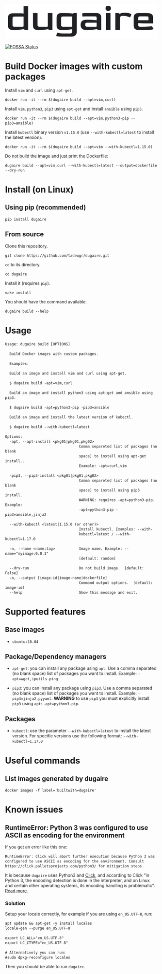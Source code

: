 ![dugaire](doc/dugaire-logo.png)

[![FOSSA Status](https://app.fossa.com/api/projects/git%2Bgithub.com%2Ftadeugr%2Fdugaire.svg?type=shield)](https://app.fossa.com/projects/git%2Bgithub.com%2Ftadeugr%2Fdugaire?ref=badge_shield)

# Build Docker images with custom packages

Install `vim` and `curl` using `apt-get`.

```
docker run -it --rm $(dugaire build --apt=vim,curl)
```

Install `vim`, `python3`, `pip3` using `apt-get` and install `ansible` using `pip3`.

```
docker run -it --rm $(dugaire build --apt=vim,python3-pip --pip3=ansible)
```

Install `kubectl` binary version `v1.15.0` (use `--with-kubectl=latest` to install the latest version).

```
docker run -it --rm $(dugaire build --apt=vim --with-kubectl=1.15.0)
```

Do not build the image and just print the Dockerfile:

```
dugaire build --apt=vim,curl --with-kubectl=latest --output=dockerfile --dry-run
```

# Install (on Linux)

## Using pip (recommended)

```
pip install dugaire
```

## From source

Clone this repository.

```
git clone https://github.com/tadeugr/dugaire.git
```

`cd` to its directory.

```
cd dugaire
```

Install it (requires `pip`).

```
make install
```

You should have the command available.

```
dugaire build --help
```

# Usage

```
Usage: dugaire build [OPTIONS]

  Build Docker images with custom packages.

  Examples:

  Build an image and install vim and curl using apt-get.

  $ dugaire build -apt=vim,curl

  Build an image and install python3 using apt-get and ansible using pip3.

  $ dugaire build -apt=python3-pip -pip3=ansible

  Build an image and install the latest version of kubectl.

  $ dugaire build --with-kubectl=latest

Options:
  -apt, --apt-install <pkg01|pkg01,pkg02>
                                  Comma separeted list of packages (no blank
                                  space) to install using apt-get install..
                                  Example: -apt=curl,vim

  -pip3, --pip3-install <pkg01|pkg01,pkg02>
                                  Comma separeted list of packages (no blank
                                  space) to install using pip3 install.
                                  WARNING: requires -apt=python3-pip. Example:
                                  -apt=python3-pip -pip3=ansible,jinja2

  --with-kubectl <latest|1.15.0 (or other)>
                                  Install kubectl. Examples: --with-
                                  kubectl=latest / --with-kubectl=1.17.0

  -n, --name <name:tag>           Image name. Example: --name="myimage:0.0.1"
                                  [default: random]

  --dry-run                       Do not build image.  [default: False]
  -o, --output [image-id|image-name|dockerfile]
                                  Command output options.  [default: image-id]
  --help                          Show this message and exit.
```

# Supported features

## Base images

* `ubuntu:18.04`

## Package/Dependency managers

* `apt-get`: you can install any package using `apt`. Use a comma separated (no blank space) list of packages you want to install. Example: `-apt=wget,iputils-ping`

* `pip3`: you can install any package using `pip3`. Use a comma separated (no blank space) list of packages you want to install. Example: `-pip3=jinja2,pyyaml`. **WARNING** to use `pip3` you must explicitly install `pip3` using `apt`: `-apt=python3-pip`.

## Packages

* `kubectl`: use the parameter `--with-kubectl=latest` to install the latest version. For specific versions use the following format: `--with-kubectl=1.17.0`

# Useful commands

## List images generated by dugaire

```
docker images -f label='builtwith=dugaire'
```

# Known issues

## RuntimeError: Python 3 was configured to use ASCII as encoding for the environment

If you get an error like this one:

```
RuntimeError: Click will abort further execution because Python 3 was configured to use ASCII as encoding for the environment. Consult https://click.palletsprojects.com/python3/ for mitigation steps.
```

It is because `dugaire` uses Python3 and [Click](https://github.com/pallets/click), and according to Click "in Python 3, the encoding detection is done in the interpreter, and on Linux and certain other operating systems, its encoding handling is problematic". [Read more](https://click.palletsprojects.com/en/5.x/python3/#python-3-surrogate-handling).

### Solution

Setup your locale correctly, for example if you are using `en_US.UTF-8`, run:

```
apt update && apt-get -y install locales
locale-gen --purge en_US.UTF-8

export LC_ALL="en_US.UTF-8"
export LC_CTYPE="en_US.UTF-8"

# Alternatively you can run: 
#sudo dpkg-reconfigure locales
```

Then you should be able to run `dugaire`.